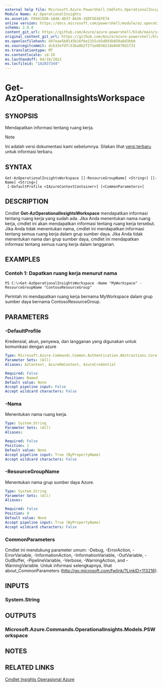```yaml
---
external help file: Microsoft.Azure.PowerShell.Cmdlets.OperationalInsights.dll-Help.xml
Module Name: Az.OperationalInsights
ms.assetid: F94415DA-1A4A-4D37-A626-1EDF5D1EFE74
online version: https://docs.microsoft.com/powershell/module/az.operationalinsights/get-azoperationalinsightsworkspace
schema: 2.0.0
content_git_url: https://github.com/Azure/azure-powershell/blob/main/src/OperationalInsights/OperationalInsights/help/Get-AzOperationalInsightsWorkspace.md
original_content_git_url: https://github.com/Azure/azure-powershell/blob/main/src/OperationalInsights/OperationalInsights/help/Get-AzOperationalInsightsWorkspace.md
ms.openlocfilehash: d47eae5b0145b16f6e1315cb5d893b850a8d3bb0
ms.sourcegitcommit: dcb33efdfc53ba0b2f271e883021de84878d1f31
ms.translationtype: MT
ms.contentlocale: id-ID
ms.lasthandoff: 04/18/2022
ms.locfileid: "142837344"
---
```

# Get-AzOperationalInsightsWorkspace

## SYNOPSIS
Mendapatkan informasi tentang ruang kerja.

> [!NOTE]
>Ini adalah versi dokumentasi kami sebelumnya. Silakan lihat [versi terbaru](/powershell/module/az.operationalinsights/get-azoperationalinsightsworkspace) untuk informasi terbaru.

## SYNTAX

```
Get-AzOperationalInsightsWorkspace [[-ResourceGroupName] <String>] [[-Name] <String>]
 [-DefaultProfile <IAzureContextContainer>] [<CommonParameters>]
```

## DESCRIPTION
Cmdlet **Get-AzOperationalInsightsWorkspace** mendapatkan informasi tentang ruang kerja yang sudah ada.
Jika Anda menentukan nama ruang kerja, cmdlet ini akan mendapatkan informasi tentang ruang kerja tersebut.
Jika Anda tidak menentukan nama, cmdlet ini mendapatkan informasi tentang semua ruang kerja dalam grup sumber daya.
Jika Anda tidak menentukan nama dan grup sumber daya, cmdlet ini mendapatkan informasi tentang semua ruang kerja dalam langganan.

## EXAMPLES

### Contoh 1: Dapatkan ruang kerja menurut nama
```
PS C:\>Get-AzOperationalInsightsWorkspace -Name "MyWorkspace" -ResourceGroupName "ContosoResourceGroup"
```

Perintah ini mendapatkan ruang kerja bernama MyWorkspace dalam grup sumber daya bernama ContosoResourceGroup.

## PARAMETERS

### -DefaultProfile
Kredensial, akun, penyewa, dan langganan yang digunakan untuk komunikasi dengan azure

```yaml
Type: Microsoft.Azure.Commands.Common.Authentication.Abstractions.Core.IAzureContextContainer
Parameter Sets: (All)
Aliases: AzContext, AzureRmContext, AzureCredential

Required: False
Position: Named
Default value: None
Accept pipeline input: False
Accept wildcard characters: False
```

### -Nama
Menentukan nama ruang kerja.

```yaml
Type: System.String
Parameter Sets: (All)
Aliases:

Required: False
Position: 1
Default value: None
Accept pipeline input: True (ByPropertyName)
Accept wildcard characters: False
```

### -ResourceGroupName
Menentukan nama grup sumber daya Azure.

```yaml
Type: System.String
Parameter Sets: (All)
Aliases:

Required: False
Position: 0
Default value: None
Accept pipeline input: True (ByPropertyName)
Accept wildcard characters: False
```

### CommonParameters
Cmdlet ini mendukung parameter umum: -Debug, -ErrorAction, -ErrorVariable, -InformationAction, -InformationVariable, -OutVariable, -OutBuffer, -PipelineVariable, -Verbose, -WarningAction, and -WarningVariable. Untuk informasi selengkapnya, lihat about_CommonParameters (http://go.microsoft.com/fwlink/?LinkID=113216).

## INPUTS

### System.String

## OUTPUTS

### Microsoft.Azure.Commands.OperationalInsights.Models.PSWorkspace

## NOTES

## RELATED LINKS

[Cmdlet Insights Operasional Azure](./Az.OperationalInsights.md)


